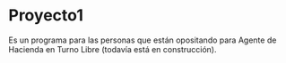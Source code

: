 # Proyecto1
Es un programa para las personas que están opositando para Agente de Hacienda en Turno Libre (todavía está en construcción).
